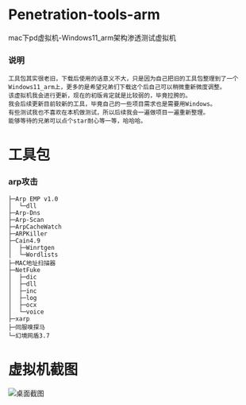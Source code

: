 # Penetration-tools-arm
mac下pd虚拟机-Windows11_arm架构渗透测试虚拟机

### 说明
```
工具包其实很老旧，下载后使用的话意义不大，只是因为自己把旧的工具包整理到了一个Windows11_arm上，更多的是希望兄弟们下载这个后自己可以稍微重新微度调整。
该虚拟机我会进行更新，现在的初版肯定就是比较弱的，毕竟拉胯的。
我会后续更新目前较新的工具，毕竟自己的一些项目需求也是需要用Windows。
有些测试我也不喜欢在本机做测试，所以后续我会一遍做项目一遍重新整理。
能够等待的兄弟可以点个star耐心等一等，哈哈哈。
```

# 工具包

### arp攻击
```
├─Arp EMP v1.0
│  └─dll
├─Arp-Dns
├─Arp-Scan
├─ArpCacheWatch
├─ARPKiller
├─Cain4.9
│  ├─Winrtgen
│  └─Wordlists
├─MAC地址扫描器
├─NetFuke
│  ├─dic
│  ├─dll
│  ├─inc
│  ├─log
│  ├─ocx
│  └─voice
├─xarp
├─同服嗅探马
└─幻境网盾3.7
```

# 虚拟机截图

![桌面截图](https://user-images.githubusercontent.com/63155668/210041817-5400ec21-8cc9-451e-9f1a-572250211308.png)

